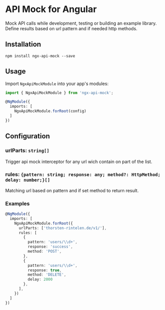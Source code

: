 # API Mock for Angular

Mock API calls while development, testing or building an example library.
Define results based on url pattern and if needed http methods.

## Installation

`npm install ngx-api-mock --save`

## Usage

Import `NgxApiMockModule` into your app's modules:

```typescript
import { NgxApiMockModule } from 'ngx-api-mock';

@NgModule({
  imports: [
    NgxApiMockModule.forRoot(config)
  ]
})
```

## Configuration

### urlParts: `string[]`

Trigger api mock interceptor for any url wich contain on part of the list.

### rules: `{pattern: string; response: any; method?: HttpMethod; delay: number;}[]`

Matching url based on pattern and if set method to return result.

### Examples

```typescript
@NgModule({
  imports: [
    NgxApiMockModule.forRoot({
      urlParts: ['thorsten-rintelen.de/v1/'],
      rules: [
        {
          pattern: 'users/\\d+',
          response: 'success',
          method: 'POST',
        },
        {
          pattern: 'users/\\d+',
          response: true,
          method: 'DELETE',
          delay: 2000
        },
      ],
    })
  ]
})
```
